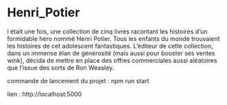 # Henri_Potier

l était une fois, une collection de cinq livres racontant les histoires d’un formidable héro nommé Henri Potier. Tous les enfants du monde trouvaient les histoires de cet adolescent fantastiques. L’éditeur de cette collection, dans un immense élan de générosité (mais aussi pour booster ses ventes wink), décida de mettre en place des offres commerciales aussi aléatoires que l’issue des sorts de Ron Weasley.

commande de lancement du projet : npm run start

lien : http://localhost:5000